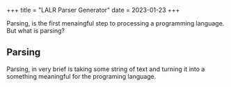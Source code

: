 +++
title = "LALR Parser Generator"
date = 2023-01-23
+++

Parsing, is the first menaingful step to processing a programming language. But what is parsing?

## Parsing
Parsing, in very brief is taking some string of text and turning it into a something meaningful for the programing language.
